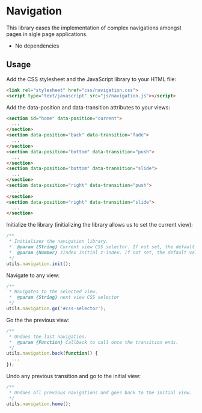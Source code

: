 Navigation
============

This library eases the implementation of complex navigations amongst pages in sigle page applications.

- No dependencies

## Usage
Add the CSS stylesheet and the JavaScript library to your HTML file:
``` html
<link rel="stylesheet" href="css/navigation.css">
<script type="text/javascript" src="js/navigation.js"></script>
```
Add the data-position and data-transition attributes to your views:
``` html
<section id="home" data-position="current">
  ...
</section>
<section data-position="back" data-transition="fade">
  ...
</section>
<section data-position="bottom" data-transition="push">
  ...
</section>
<section data-position="bottom" data-transition="slide">
  ...
</section>
<section data-position="right" data-transition="push">
  ...
</section>
<section data-position="right" data-transition="slide">
  ...
</section>
```
Initialize the library (initializing the library allows us to set the current view):
``` js
/**
 * Initializes the navigation library.
 *  @param {String} Current view CSS selector. If not set, the default value is: [data-position="current"] 
 *  @param {Number} zIndex Initial z-index. If not set, the default value is: 0.
 */
utils.navigation.init();
```
Navigate to any view:
``` js
/**
 * Navigates to the selected view.
 *  @param {String} next view CSS selector
 */
utils.navigation.go('#css-selector');
```
Go the the previous view:
``` js
/**
 * Undoes the last navigation.
 *  @param {Function} Callback to call once the transition ends.
 */
utils.navigation.back(function() {
  ...
});
```
Undo any previous transition and go to the initial view:
``` js
/**
 * Undoes all previous navigations and goes back to the initial view.
 */
utils.navigation.home();
```
